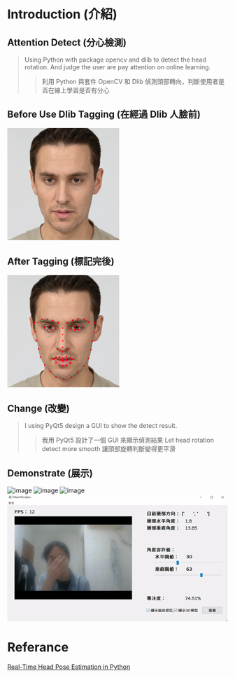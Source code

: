 
# Introduction (介紹)
## Attention Detect (分心檢測)
> Using Python with package opencv and dlib to detect the head rotation. And judge the user are pay attention on online learning.   
>> 利用 Python 與套件 OpenCV 和 Dlib 偵測頭部轉向，判斷使用者是否在線上學習是否有分心

## Before Use Dlib Tagging (在經過 Dlib 人臉前)
![image](https://github.com/Bill2015/Attention-Detect-OpenCV/blob/main/data/origin.png)

## After Tagging (標記完後)
![image](https://github.com/Bill2015/Attention-Detect-OpenCV/blob/main/data/eival.png)

## Change (改變)
> I using PyQt5 design a GUI to show the detect result.  
>> 我用 PyQt5 設計了一個 GUI 來顯示偵測結果
> Let head rotation detect more smooth
>> 讓頭部旋轉判斷變得更平滑

## Demonstrate (展示)
![image](https://github.com/Bill2015/Attention-Detect-OpenCV/blob/main/data/img1.gif)
![image](https://github.com/Bill2015/Attention-Detect-OpenCV/blob/main/data/img2.gif)
![image](https://github.com/Bill2015/Attention-Detect-OpenCV/blob/main/data/img3.gif)
![image](https://github.com/Bill2015/Attention-Detect-OpenCV/blob/main/data/img4.gif)


# Referance
[Real-Time Head Pose Estimation in Python](https://towardsdatascience.com/real-time-head-pose-estimation-in-python-e52db1bc606a)
